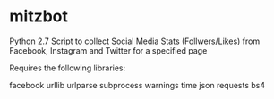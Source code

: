 # mitzbot
Python 2.7 Script to collect Social Media Stats (Follwers/Likes) from Facebook, Instagram and Twitter for a specified page

Requires the following libraries:

facebook
urllib
urlparse
subprocess
warnings
time
json
requests
bs4
